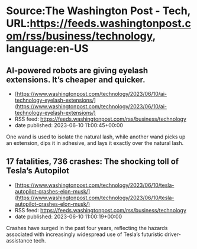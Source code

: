 # Source:The Washington Post - Tech, URL:https://feeds.washingtonpost.com/rss/business/technology, language:en-US

## AI-powered robots are giving eyelash extensions. It’s cheaper and quicker.
 - [https://www.washingtonpost.com/technology/2023/06/10/ai-technology-eyelash-extensions/](https://www.washingtonpost.com/technology/2023/06/10/ai-technology-eyelash-extensions/)
 - RSS feed: https://feeds.washingtonpost.com/rss/business/technology
 - date published: 2023-06-10 11:00:45+00:00

One wand is used to isolate the natural lash, while another wand picks up an extension, dips it in adhesive, and lays it exactly over the natural lash.

## 17 fatalities, 736 crashes: The shocking toll of Tesla’s Autopilot
 - [https://www.washingtonpost.com/technology/2023/06/10/tesla-autopilot-crashes-elon-musk/](https://www.washingtonpost.com/technology/2023/06/10/tesla-autopilot-crashes-elon-musk/)
 - RSS feed: https://feeds.washingtonpost.com/rss/business/technology
 - date published: 2023-06-10 11:00:19+00:00

Crashes have surged in the past four years, reflecting the hazards associated with increasingly widespread use of Tesla’s futuristic driver-assistance tech.

